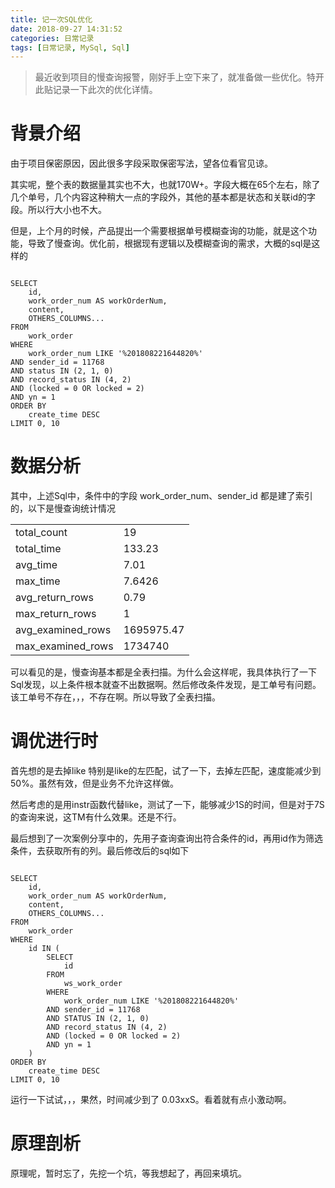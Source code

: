 ```yaml
---
title: 记一次SQL优化
date: 2018-09-27 14:31:52
categories: 日常记录
tags: [日常记录, MySql, Sql]
---
```


>最近收到项目的慢查询报警，刚好手上空下来了，就准备做一些优化。特开此贴记录一下此次的优化详情。

<!-- more -->

# 背景介绍

由于项目保密原因，因此很多字段采取保密写法，望各位看官见谅。

其实呢，整个表的数据量其实也不大，也就170W+。字段大概在65个左右，除了几个单号，几个内容这种稍大一点的字段外，其他的基本都是状态和关联id的字段。所以行大小也不大。

但是，上个月的时候，产品提出一个需要根据单号模糊查询的功能，就是这个功能，导致了慢查询。优化前，根据现有逻辑以及模糊查询的需求，大概的sql是这样的

```

SELECT
	id,
	work_order_num AS workOrderNum,
	content,
	OTHERS_COLUMNS...
FROM
	work_order
WHERE
	work_order_num LIKE '%201808221644820%'
AND sender_id = 11768
AND status IN (2, 1, 0)
AND record_status IN (4, 2)
AND (locked = 0 OR locked = 2)
AND yn = 1
ORDER BY
	create_time DESC
LIMIT 0, 10

```

# 数据分析

其中，上述Sql中，条件中的字段  work_order_num、sender_id 都是建了索引的，以下是慢查询统计情况

|   |   |
| ------ | ------ |
| total_count | 19 |
| total_time | 133.23 |
| avg_time | 7.01 |
| max_time | 7.6426 |
| avg_return_rows |	0.79 |
| max_return_rows |	1 |
| avg_examined_rows | 1695975.47 |
| max_examined_rows | 1734740 |

可以看见的是，慢查询基本都是全表扫描。为什么会这样呢，我具体执行了一下Sql发现，以上条件根本就查不出数据啊。然后修改条件发现，是工单号有问题。该工单号不存在，，，不存在啊。所以导致了全表扫描。

# 调优进行时

首先想的是去掉like 特别是like的左匹配，试了一下，去掉左匹配，速度能减少到50%。虽然有效，但是业务不允许这样做。

然后考虑的是用instr函数代替like，测试了一下，能够减少1S的时间，但是对于7S的查询来说，这TM有什么效果。还是不行。

最后想到了一次案例分享中的，先用子查询查询出符合条件的id，再用id作为筛选条件，去获取所有的列。最后修改后的sql如下

```

SELECT
	id,
	work_order_num AS workOrderNum,
	content,
	OTHERS_COLUMNS...
FROM
	work_order
WHERE
	id IN (
		SELECT
			id
		FROM
			ws_work_order
		WHERE
			work_order_num LIKE '%201808221644820%'
		AND sender_id = 11768
		AND STATUS IN (2, 1, 0)
		AND record_status IN (4, 2)
		AND (locked = 0 OR locked = 2)
		AND yn = 1
	)
ORDER BY
	create_time DESC
LIMIT 0, 10

```

运行一下试试，，，果然，时间减少到了 0.03xxS。看着就有点小激动啊。

# 原理剖析

原理呢，暂时忘了，先挖一个坑，等我想起了，再回来填坑。


